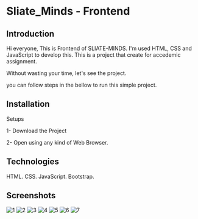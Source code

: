 # Sliate_Minds - Frontend

## Introduction
Hi everyone,
This is Frontend of SLIATE-MINDS. I'm used HTML, CSS and JavaScript to develop this.
This is a project that create for accedemic assignment.

Without wasting your time, let's see the project.

you can follow steps in the bellow to run this simple project.

## Installation
Setups

1- Download the Project

2- Open using any kind of Web Browser.

## Technologies
HTML.
CSS.
JavaScript.
Bootstrap.

## Screenshots
![1](https://github.com/Sumedha9717/Sliate_Minds/assets/137753353/514bd5e9-afc1-47af-8fe2-c7a1bca6092e)
![2](https://github.com/Sumedha9717/Sliate_Minds/assets/137753353/28080415-d475-4b34-ac03-e35cfe1abfc7)
![3](https://github.com/Sumedha9717/Sliate_Minds/assets/137753353/3d0eefc9-6a12-46da-b650-94eb2e237788)
![4](https://github.com/Sumedha9717/Sliate_Minds/assets/137753353/1fcbcb40-c1b0-4087-a919-82be01d727a4)
![5](https://github.com/Sumedha9717/Sliate_Minds/assets/137753353/c7c0ddff-cb75-4685-aace-7db8e11b0193)
![6](https://github.com/Sumedha9717/Sliate_Minds/assets/137753353/7cc26ece-c6b5-4e7b-ae6a-614f83d945ec)
![7](https://github.com/Sumedha9717/Sliate_Minds/assets/137753353/e8a157e9-a96d-4f58-85fe-169873c87203)

